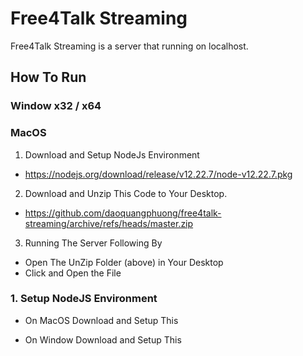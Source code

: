 # Free4Talk Streaming
Free4Talk Streaming is a server that running on localhost.

## How To Run

### Window x32 / x64

### MacOS
1. Download and Setup NodeJs Environment
- https://nodejs.org/download/release/v12.22.7/node-v12.22.7.pkg

2. Download and Unzip This Code to Your Desktop.
- https://github.com/daoquangphuong/free4talk-streaming/archive/refs/heads/master.zip

3. Running The Server Following By
- Open The UnZip Folder (above) in Your Desktop
- Click and Open the File

### 1. Setup NodeJS Environment
- On MacOS Download and Setup This

- On Window Download and Setup This
